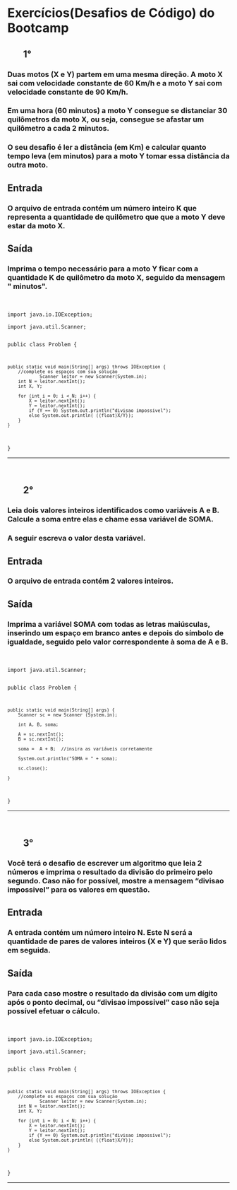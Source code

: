 # Exercícios(Desafios de Código) do Bootcamp

## <ul>1°

### Duas motos (X e Y) partem em uma mesma direção. A moto X sai com velocidade constante de 60 Km/h e a moto Y sai com velocidade constante de 90 Km/h.

### Em uma hora (60 minutos) a moto Y consegue se distanciar 30 quilômetros da moto X, ou seja, consegue se afastar um quilômetro a cada 2 minutos.

### O seu desafio é ler a distância (em Km) e calcular quanto tempo leva (em minutos) para a moto Y tomar essa distância da outra moto.

## Entrada
### O arquivo de entrada contém um número inteiro K que representa a quantidade de quilômetro que que a moto Y deve estar da moto X.

## Saída
### Imprima o tempo necessário para a moto Y ficar com a quantidade K de quilômetro da moto X, seguido da mensagem " minutos".
<br>

<code>
import java.io.IOException;<br>
import java.util.Scanner;

public class Problem {
	
    public static void main(String[] args) throws IOException {
		//complete os espaços com sua solução
                Scanner leitor = new Scanner(System.in);
		int N = leitor.nextInt();
		int X, Y;
		
		for (int i = 0; i < N; i++) {
			X = leitor.nextInt();
			Y = leitor.nextInt();
			if (Y == 0) System.out.println("divisao impossivel");
			else System.out.println( ((float)X/Y));
		}
    }	
}
</code>
<hr><br>

## <ul>2°

### Leia dois valores inteiros identificados como variáveis A e B. Calcule a soma entre elas e chame essa variável de SOMA.
### A seguir escreva o valor desta variável.

## Entrada
### O arquivo de entrada contém 2 valores inteiros.

## Saída
### Imprima a variável SOMA com todas as letras maiúsculas, inserindo um espaço em branco antes e depois do símbolo de igualdade, seguido pelo valor correspondente à soma de A e B.
<br>

<code>
import java.util.Scanner;

public class Problem {

	public static void main(String[] args) {
	 	Scanner sc = new Scanner (System.in);
 
		int A, B, soma;
 
 		A = sc.nextInt();
		B = sc.nextInt();
 
 		soma =  A + B;  //insira as variáveis corretamente
 
 		System.out.println("SOMA = " + soma);
 
 		sc.close();

	}
}
</code>
<hr><br>

## <ul>3°

### Você terá o desafio de escrever um algoritmo que leia 2 números e imprima o resultado da divisão do primeiro pelo segundo. Caso não for possível, mostre a mensagem “divisao impossivel” para os valores em questão.

## Entrada
### A entrada contém um número inteiro N. Este N será a quantidade de pares de valores inteiros (X e Y) que serão lidos em seguida.

## Saída
### Para cada caso mostre o resultado da divisão com um dígito após o ponto decimal, ou “divisao impossivel” caso não seja possível efetuar o cálculo.
<br>

<code>
import java.io.IOException;<br>
import java.util.Scanner;

public class Problem {
	
    public static void main(String[] args) throws IOException {
		//complete os espaços com sua solução
                Scanner leitor = new Scanner(System.in);
		int N = leitor.nextInt();
		int X, Y;
		
		for (int i = 0; i < N; i++) {
			X = leitor.nextInt();
			Y = leitor.nextInt();
			if (Y == 0) System.out.println("divisao impossivel");
			else System.out.println( ((float)X/Y));
		}
    }	
}
</code>
<hr><br>